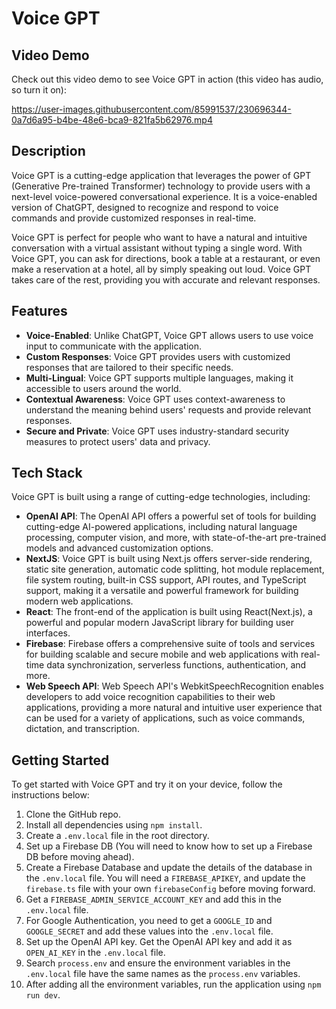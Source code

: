 # Voice GPT

## Video Demo
Check out this video demo to see Voice GPT in action (this video has audio, so turn it on):

https://user-images.githubusercontent.com/85991537/230696344-0a7d6a95-b4be-48e6-bca9-821fa5b62976.mp4

## Description
Voice GPT is a cutting-edge application that leverages the power of GPT (Generative Pre-trained Transformer) technology to provide users with a next-level voice-powered conversational experience. It is a voice-enabled version of ChatGPT, designed to recognize and respond to voice commands and provide customized responses in real-time.

Voice GPT is perfect for people who want to have a natural and intuitive conversation with a virtual assistant without typing a single word. With Voice GPT, you can ask for directions, book a table at a restaurant, or even make a reservation at a hotel, all by simply speaking out loud. Voice GPT takes care of the rest, providing you with accurate and relevant responses.

## Features
- **Voice-Enabled**: Unlike ChatGPT, Voice GPT allows users to use voice input to communicate with the application.
- **Custom Responses**: Voice GPT provides users with customized responses that are tailored to their specific needs.
- **Multi-Lingual**: Voice GPT supports multiple languages, making it accessible to users around the world.
- **Contextual Awareness**: Voice GPT uses context-awareness to understand the meaning behind users' requests and provide relevant responses.
- **Secure and Private**: Voice GPT uses industry-standard security measures to protect users' data and privacy.

## Tech Stack
Voice GPT is built using a range of cutting-edge technologies, including:
- **OpenAI API**: The OpenAI API offers a powerful set of tools for building cutting-edge AI-powered applications, including natural language processing, computer vision, and more, with state-of-the-art pre-trained models and advanced customization options.
- **NextJS**: Voice GPT is built using Next.js offers server-side rendering, static site generation, automatic code splitting, hot module replacement, file system routing, built-in CSS support, API routes, and TypeScript support, making it a versatile and powerful framework for building modern web applications.
- **React**: The front-end of the application is built using React(Next.js), a powerful and popular modern JavaScript library for building user interfaces.
- **Firebase**: Firebase offers a comprehensive suite of tools and services for building scalable and secure mobile and web applications with real-time data synchronization, serverless functions, authentication, and more.
- **Web Speech API**: Web Speech API's WebkitSpeechRecognition enables developers to add voice recognition capabilities to their web applications, providing a more natural and intuitive user experience that can be used for a variety of applications, such as voice commands, dictation, and transcription.

## Getting Started
To get started with Voice GPT and try it on your device, follow the instructions below:

1. Clone the GitHub repo.
2. Install all dependencies using `npm install`.
3. Create a `.env.local` file in the root directory.
4. Set up a Firebase DB (You will need to know how to set up a Firebase DB before moving ahead).
5. Create a Firebase Database and update the details of the database in the `.env.local` file. You will need a `FIREBASE_APIKEY`, and update the `firebase.ts` file with your own `firebaseConfig` before moving forward.
6. Get a `FIREBASE_ADMIN_SERVICE_ACCOUNT_KEY` and add this in the `.env.local` file.
7. For Google Authentication, you need to get a `GOOGLE_ID` and `GOOGLE_SECRET` and add these values into the `.env.local` file.
8. Set up the OpenAI API key. Get the OpenAI API key and add it as `OPEN_AI_KEY` in the `.env.local` file.
9. Search `process.env` and ensure the environment variables in the `.env.local` file have the same names as the `process.env` variables.
10. After adding all the environment variables, run the application using `npm run dev`.

